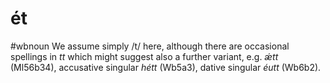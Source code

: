# ét
#wbnoun
We assume simply /t/ here, although there are occasional spellings in *tt* which might suggest also a further variant, e.g. *ǽtt* (Ml56b34), accusative singular *hétt* (Wb5a3), dative singular *éutt* (Wb6b2).
